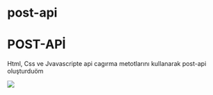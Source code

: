 # post-api
<h1>POST-APİ</h1>
<p>Html, Css ve Jvavascripte api cagırma metotlarını kullanarak post-api oluşturduöm</p>


![](./img/post-api.gif)